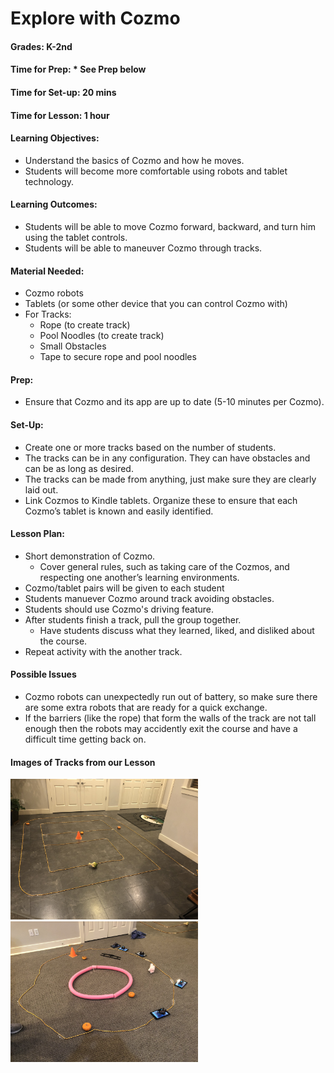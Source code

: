 # Explore with Cozmo
#### Grades: K-2nd
#### Time for Prep:  \* See Prep below
#### Time for Set-up: 20 mins
#### Time for Lesson: 1 hour
#### Learning Objectives: 
  * Understand the basics of Cozmo and how he moves.
  * Students will become more comfortable using robots and tablet technology.
#### Learning Outcomes: 
  * Students will be able to move Cozmo forward, backward, and turn him using the tablet controls.
  * Students will be able to maneuver Cozmo through tracks.
#### Material Needed:
  * Cozmo robots
  * Tablets (or some other device that you can control Cozmo with)
  * For Tracks:
    * Rope (to create track)
    * Pool Noodles (to create track)
    * Small Obstacles
    * Tape to secure rope and pool noodles
    
#### Prep:
  * Ensure that Cozmo and its app are up to date (5-10 minutes per Cozmo).
#### Set-Up:
  * Create one or more tracks based on the number of students.
  * The tracks can be in any configuration. They can have obstacles and can be as long as desired.
  * The tracks can be made from anything, just make sure they are clearly laid out.
  * Link Cozmos to Kindle tablets. Organize these to ensure that each Cozmo’s tablet is known and easily identified.
#### Lesson Plan:
  * Short demonstration of Cozmo.
    * Cover general rules, such as taking care of the Cozmos, and respecting one another’s learning environments.
  * Cozmo/tablet pairs will be given to each student
  * Students manuever Cozmo around track avoiding obstacles.
   * Students should use Cozmo's driving feature.
  * After students finish a track, pull the group together.
    * Have students discuss what they learned, liked, and disliked about the course.
  * Repeat activity with the another track.
#### Possible Issues
  * Cozmo robots can unexpectedly run out of battery, so make sure there are some extra robots that are ready for a quick exchange.
  * If the barriers (like the rope) that form the walls of the track are not tall enough then the robots may accidently exit the course and have a difficult time getting back on.
#### Images of Tracks from our Lesson
<img src="images/Track1.jpg" width="300">
<img src="images/Track2.jpg" width="300">
